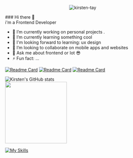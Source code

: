 

<p align="center"> <img src="https://komarev.com/ghpvc/?username=kirsten-tay&label=Profile%20views&color=E0245E&style=flat" alt="kirsten-tay" /> </p>
### Hi there 👋
                      <br>  i'm a Frontend Developer</br>
                        
- 🔭 I’m currently working on personal projects .
- 🌱 I’m currently learning something cool
- 🏁 I'm looking forward to learning: ux design
- 👯 I’m looking to collaborate on mobile apps and websites
- 💬 Ask me about frontend or Iot 😎
- ⚡ Fun fact: ...



[![Readme Card](https://github-readme-stats.vercel.app/api/pin/?username=kirsten-tay&repo=spectrum-iot&show_icons=true&theme=dark)](https://github.com/kirsten-tay/spectrum-iot) 
[![Readme Card](https://github-readme-stats.vercel.app/api/pin/?username=kirsten-tay&repo=khoby-web-one&show_icons=true&theme=dark)](https://github.com/kirsten-tay/khoby-web-one)
[![Readme Card](https://github-readme-stats.vercel.app/api/pin/?username=kirsten-tay&repo=livoh&show_icons=true&theme=dark)](https://github.com/kirsten-tay/livoh)




![Kirsten's GitHub stats](https://github-readme-stats.vercel.app/api?username=kirsten-tay&show_icons=true&theme=radical)
<br />
    <a><img height=200 src="https://github-readme-streak-stats.herokuapp.com/?user=kirsten-tay&theme=dracula" /></a>
    <br />
    
    
[![My Skills](https://skillicons.dev/icons?i=html,css,react,js,arduino,bootstrap,nextjs,tailwind,nodejs,vscode,mysql&theme=dark&perline=6)](https://skillicons.dev)



